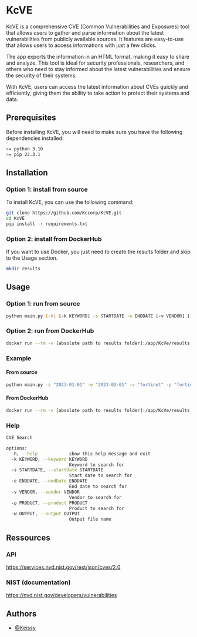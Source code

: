 # KcVE
KcVE is a comprehensive CVE (Common Vulnerabilities and Exposures) tool that allows users to gather and parse information about the latest vulnerabilities from publicly available sources. It features are easy-to-use that allows users to access informations with just a few clicks. 

The app exports the information in an HTML format, making it easy to share and analyze. This tool is ideal for security professionals, researchers, and others who need to stay informed about the latest vulnerabilities and ensure the security of their systems. 

With KcVE, users can access the latest information about CVEs quickly and efficiently, giving them the ability to take action to protect their systems and data.

## Prerequisites
Before installing KcVE, you will need to make sure you have the following dependencies installed:

```bash
>= python 3.10
>= pip 22.3.1
```
## Installation

### Option 1: install from source
To install KcVE, you can use the following command:

```bash
git clone https://github.com/Kccorp/KcVE.git
cd KcVE
pip install -r requirements.txt
```

### Option 2: install from DockerHub
If you want to use Docker, you just need to create the results folder and skip to the Usage section.

```bash
mkdir results
```

## Usage

### Option 1: run from source

```bash
python main.py [-h] [-k KEYWORD] -s STARTDATE -e ENDDATE [-v VENDOR] [-p PRODUCT] [-w OUTPUT]
```

### Option 2: run from DockerHub

```bash
docker run --rm -v [absolute path to results folder]:/app/KcVe/results -it kccorp/kcve:latest [arguments]
```

### Example

#### From source
```bash
python main.py -s "2023-01-01" -e "2023-02-01" -v "fortinet" -p "fortios" -w "fortios.html"
```

#### From DockerHub
```bash
docker run --rm -v [absolute path to results folder]:/app/KcVe/results -it kccorp/kcve:latest -s "2023-01-01" -e "2023-02-01" -v "fortinet" -p "fortios" -w "fortios.html"
```

### Help

```bash
CVE Search

options:
  -h, --help            show this help message and exit
  -k KEYWORD, --keyword KEYWORD
                        Keyword to search for
  -s STARTDATE, --startDate STARTDATE
                        Start date to search for
  -e ENDDATE, --endDate ENDDATE
                        End date to search for
  -v VENDOR, --vendor VENDOR
                        Vendor to search for
  -p PRODUCT, --product PRODUCT
                        Product to search for
  -w OUTPUT, --output OUTPUT
                        Output file name
```


## Ressources

### API

https://services.nvd.nist.gov/rest/json/cves/2.0

### NIST (documentation)

https://nvd.nist.gov/developers/vulnerabilities

## Authors

- [@Keissy](https://www.github.com/kccorp)


